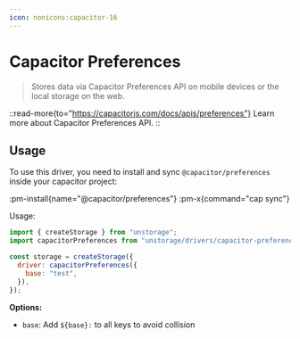 ```yaml
---
icon: nonicons:capacitor-16
---
```


# Capacitor Preferences

> Stores data via Capacitor Preferences API on mobile devices or the local storage on the web.

::read-more{to="https://capacitorjs.com/docs/apis/preferences"}
Learn more about Capacitor Preferences API.
::

## Usage

To use this driver, you need to install and sync `@capacitor/preferences` inside your capacitor project:

:pm-install{name="@capacitor/preferences"}
:pm-x{command="cap sync"}

Usage:

```js
import { createStorage } from "unstorage";
import capacitorPreferences from "unstorage/drivers/capacitor-preferences";

const storage = createStorage({
  driver: capacitorPreferences({
    base: "test",
  }),
});
```

**Options:**

- `base`: Add `${base}:` to all keys to avoid collision
